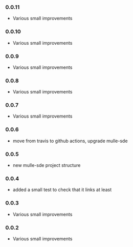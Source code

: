 ### 0.0.11

* Various small improvements

### 0.0.10

* Various small improvements

### 0.0.9

* Various small improvements

### 0.0.8

* Various small improvements

### 0.0.7

* Various small improvements

### 0.0.6

* move from travis to github actions, upgrade mulle-sde

### 0.0.5

* new mulle-sde project structure

### 0.0.4

* added a small test to check that it links at least

### 0.0.3

* Various small improvements

### 0.0.2

* Various small improvements
